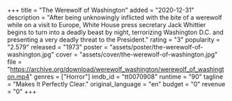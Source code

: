 +++
title = "The Werewolf of Washington"
added = "2020-12-31"
description = "After being unknowingly inflicted with the bite of a werewolf while on a visit to Europe, White House press secretary Jack Whittier begins to turn into a deadly beast by night, terrorizing Washington D.C. and presenting a very deadly threat to the President."
rating = "3"
popularity = "2.579"
released = "1973"
poster = "assets/poster/the-werewolf-of-washington.jpg"
cover = "assets/cover/the-werewolf-of-washington.jpg"
file = "https://archive.org/download/werewolf_washington/werewolf_of_washington.mp4"
genres = ["Horror"]
imdb_id = "tt0070908"
runtime = "90"
tagline = "Makes It Perfectly Clear."
original_language = "en"
budget = "0"
revenue = "0"
+++